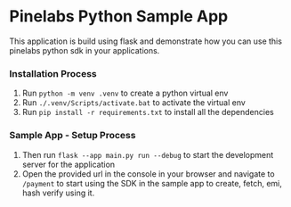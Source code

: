 # Pinelabs Python Sample App
This application is build using flask and demonstrate how you can use this pinelabs python sdk in your applications.


### Installation Process
1. Run `python -m venv .venv` to create a python virtual env
2. Run `./.venv/Scripts/activate.bat` to activate the virtual env
3. Run `pip install -r requirements.txt` to install all the dependencies

### Sample App - Setup Process
1. Then run `flask --app main.py run --debug` to start the development server for the application
2. Open the provided url in the console in your browser and navigate to `/payment` to start using the SDK in the sample app to create, fetch, emi, hash verify using it.

